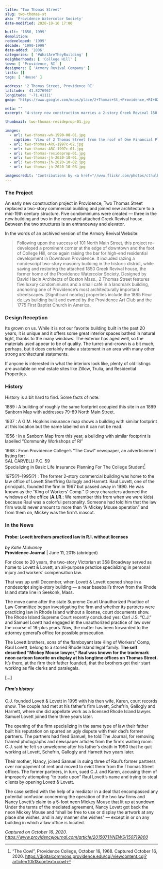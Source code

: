 ```yaml
---
title: "Two Thomas Street"
slug: two-thomas-st
aka: 'Providence Watercolor Society'
date-modified: 2020-10-16 17:00

built: '1850, 1999'
demolition: 
redeveloped: '1999'
decade: '1990-1999'
date-added: '2006'
categories: [ '#WhatAreTheyBuilding' ]
neighborhoods: [ 'College Hill' ]
town: [ 'Providence, RI' ]
designers: [ 'Armory Revival Company' ]
lists: []
tags: [ 'House' ]

address: '2 Thomas Street, Providence RI'
latitude: '41.8276962'
longitude: '-71.41111'
gmap: "https://www.google.com/maps/place/2+Thomas+St,+Providence,+RI+02903/@41.8276962,-71.41111,17z/data=!3m1!4b1!4m5!3m4!1s0x89e445179efa8db9:0x466e6f4d0b8c16cf!8m2!3d41.8276962!4d-71.4089213"

meta: ""
excerpt: "4-story new construction marries a 2-story Greek Revival 150 years younger at the base of College Hill"

thumbnail: two-thomas-resideprop-01.jpg

images:
  - url: two-thomas-wh-1990-08-01.jpg
    caption: 'View of 2 Thomas Street from the roof of One Financial Plaza, August 20, 2990, by Will Hart'
  - url: two-thomas-ARC-1997c-02.jpg
  - url: two-thomas-ARC-1997c-01.jpg
  - url: two-thomas-resideprop-01.jpg
  - url: two-thomas-jh-2020-10-01.jpg
  - url: two-thomas-jh-2020-10-02.jpg
  - url: two-thomas-jh-2020-10-03.jpg

imagescredit: 'Contributions by <a href="//www.flickr.com/photos/cthulhuwho1" target="_blank">Will Hart</a>, the Armory Revival Company, and real estate agencies'
---
```


### The Project

An early new construction project in Providence, Two Thomas Street replaced a two-story commercial building and joined new architecture to a mid-19th century structure. Five condominiums were created — three in the new building and two in the renovated attached Greek Revival house. Between the two structures is an entranceway and elevator. 

In the words of an archived version of the Armory Revival Website:

> Following upon the success of 101 North Main Street, this project re-developed a prominent corner at the edge of downtown and the foot of College Hill, once again raising the bar for high-end residential development in Downtown Providence. It included razing a nondescript two-story masonry building in the historic district, while saving and restoring the attached 1850 Greek Revival house, the former home of the Providence Watercolor Society. Designed by David Hacin Architects of Boston Mass., 2 Thomas Street features five luxury condominiums and a small café in a landmark building, anchoring one of Providence’s most architecturally important streetscapes. [Significant nearby] properties include the 1885 Fleur de Lys building built and owned by the Providence Art Club and the 1775 First Baptist Church in America.


### Design Reception

Its grown on us. While it is not our favorite building built in the past 20 years, it is unique and it offers some great interior spaces bathed in natural light, thanks to the many windows. The exterior has aged well, so the materials used appear to be of quality. The turret-and-crown is a bit much, perhaps, but it does certainly make a statement in an area with many other strong architectural statements. 

If anyone is interested in what the interiors look like, plenty of old listings are available on real estate sites like Zillow, Trulia, and Residential Properties. 


### History

History is a bit hard to find. Some facts of note:

1889
: A building of roughly the same footprint occupied this site in an 1889 Sanborn Map with addresses 79-89 North Main Street.

1937
: A G.M. Hopkins insurance map shows a building with similar footprint at this location but the name labelled on it can not be read. 

1956
: In a Sanborn Map from this year, a building with similar footprint is labelled “Community Workshops of RI”

1968
: From Providence College’s “The Cowl” newspaper, an advertisement listing for:  
SAL CARVELLI P.C. 59  
Specializing in Basic Life Insurance Planning For The College Student[^1]

1975(?)–1995(?)
: The former 2-story commercial building was home to the law office of Lovett Sherffring Gallogly and Harnett. Raul Lovett, one of the principals, founded the firm in 1967 but passed away in 1990. He was known as the “King of Workers’ Comp.” Disney characters adorned the windows of the office (**A.I.R.**: We remember this from when we were kids) because Raul was a colorful personality. Someone had told him that the law firm would never amount to more than “A Mickey Mouse operation” and from them on, Mickey was the firm’s mascot. 

[^1]: “The Cowl”, Providence College, October 16, 1968. Captured October 16, 2020. https://digitalcommons.providence.edu/cgi/viewcontent.cgi?article=1051&context=cowl


### In the News

#### Probe: Lovett brothers practiced law in R.I. without licenses

_by Katie Mulvaney_  
**Providence Journal** | June 11, 2015 (abridged)

For close to 20 years, the two-story Victorian at 358 Broadway served as home to Lovett & Lovett, an all-purpose practice specializing in personal injury and workers’ compensation law.

That was up until December, when Lovett & Lovett opened shop in a nondescript single-story building — a near baseball’s throw from the Rhode Island state line in Seekonk, Mass.

The move came after the state Supreme Court Unauthorized Practice of Law Committee began investigating the firm and whether its partners were practicing law in Rhode Island without a license, court documents show. The Rhode Island Supreme Court recently concluded yes: Carl J.S. “C.J.” and Samuel Lovett had engaged in the unauthorized practice of law over the course of 18-plus years. Now, the matter has been forwarded to the attorney general’s office for possible prosecution. 

The Lovett brothers, sons of the flamboyant late King of Workers’ Comp, Raul Lovett, belong to a storied Rhode Island legal family. **The self described “Mickey Mouse lawyer,” Raul was known for the trademark neon cartoon favorite on display at his longtime offices on Thomas Street.** It’s there, at the firm their father founded, that the brothers got their start working as file clerks and paralegals. 

[…]

##### Firm’s history

C.J. founded Lovett & Lovett in 1995 with his then wife, Karen, court records show. The couple had met at his father’s firm Lovett, Schefrin, Gallogly and Harnett, where she did appellate work as a licensed Rhode Island lawyer. Samuel Lovett joined them three years later. 

The opening of the firm specializing in the same type of law their father built his reputation on spurred an ugly dispute with their dad’s former partners. The partners had fired Samuel, he told The Journal, for removing framed photographs and newspaper articles from the firm’s waiting room. C.J. said he felt so unwelcome after his father’s death in 1990 that he quit working at Lovett, Schefrin, Gallogly and Harnett two years later. 

Their mother, Nancy, joined Samuel in suing three of Raul’s former partners over nonpayment of rent and moved to evict them from the Thomas Street offices. The former partners, in turn, sued C.J. and Karen, accusing them of improperly attempting “to trade upon” Raul Lovett’s name and trying to steal clients by opening Lovett & Lovett. 

The case settled with the help of a mediator in a deal that encompassed any potential confusion concerning the operation of the two law firms and Nancy Lovett’s claim to a 5-foot neon Mickey Mouse that lit up at sundown. Under the terms of the mediated agreement, Nancy Lovett got back the neon Mickey Mouse and “shall be free to use or display the artwork at any place she wishes, and in any manner she wishes” — except in or on any building in which a law office is located.

_Captured on October 16, 2020. https://www.providencejournal.com/article/20150711/NEWS/150719800_
